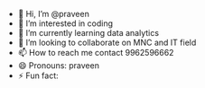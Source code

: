 - 👋 Hi, I’m @praveen
- 👀 I’m interested in coding 
- 🌱 I’m currently learning data analytics
- 💞️ I’m looking to collaborate on MNC and IT field
- 📫 How to reach me contact 9962596662
- 😄 Pronouns: praveen
- ⚡ Fun fact: 

<!---
praveenthx/praveenthx is a ✨ special ✨ repository because its `README.md` (this file) appears on your GitHub profile.
You can click the Preview link to take a look at your changes.
--->
